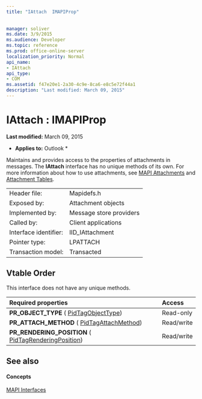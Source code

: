 ```yaml
---
title: "IAttach  IMAPIProp"
 
 
manager: soliver
ms.date: 3/9/2015
ms.audience: Developer
ms.topic: reference
ms.prod: office-online-server
localization_priority: Normal
api_name:
- IAttach
api_type:
- COM
ms.assetid: f47e20e1-2a30-4c9e-8ca6-e8c5e72f44a1
description: "Last modified: March 09, 2015"
---
```


# IAttach : IMAPIProp

 **Last modified:** March 09, 2015 
  
 * **Applies to:** Outlook * 
  
Maintains and provides access to the properties of attachments in messages. The **IAttach** interface has no unique methods of its own. For more information about how to use attachments, see [MAPI Attachments](mapi-attachments.md) and [Attachment Tables](attachment-tables.md). 
  
|||
|:-----|:-----|
|Header file:  <br/> |Mapidefs.h  <br/> |
|Exposed by:  <br/> |Attachment objects  <br/> |
|Implemented by:  <br/> |Message store providers  <br/> |
|Called by:  <br/> |Client applications  <br/> |
|Interface identifier:  <br/> |IID_IAttachment  <br/> |
|Pointer type:  <br/> |LPATTACH  <br/> |
|Transaction model:  <br/> |Transacted  <br/> |
   
## Vtable Order

This interface does not have any unique methods.
  
|**Required properties**|**Access**|
|:-----|:-----|
|**PR_OBJECT_TYPE** ( [PidTagObjectType](pidtagobjecttype-canonical-property.md))  <br/> |Read-only  <br/> |
|**PR_ATTACH_METHOD** ( [PidTagAttachMethod](pidtagattachmethod-canonical-property.md))  <br/> |Read/write  <br/> |
|**PR_RENDERING_POSITION** ( [PidTagRenderingPosition](pidtagrenderingposition-canonical-property.md))  <br/> |Read/write  <br/> |
   
## See also

#### Concepts

[MAPI Interfaces](mapi-interfaces.md)

